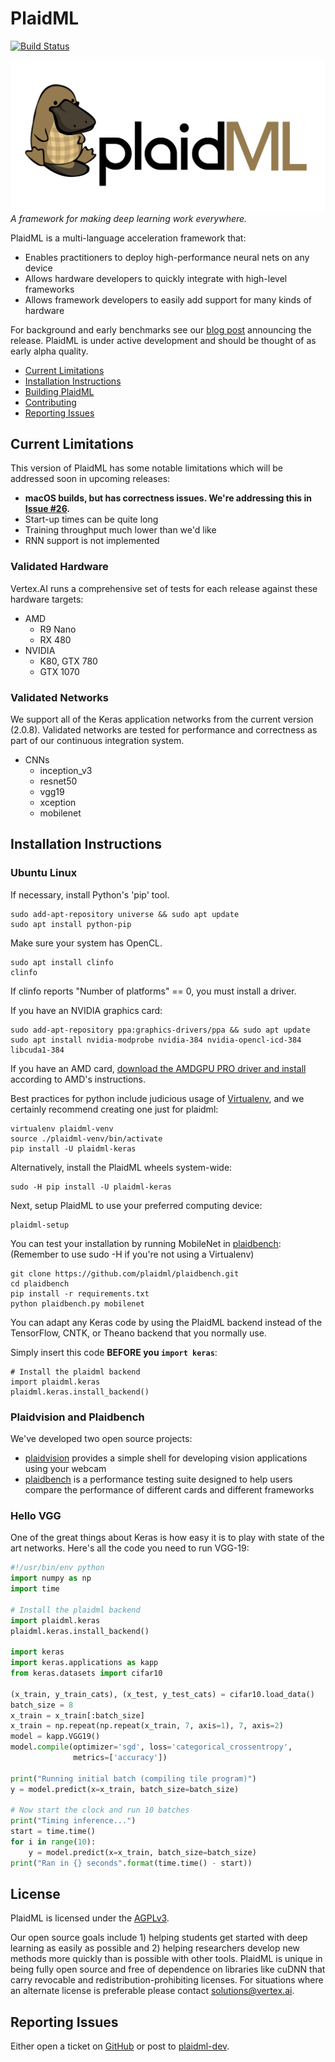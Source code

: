 # PlaidML
[![Build Status](https://travis-ci.org/plaidml/plaidml.svg?branch=master)]()

![The PlaidML Platypus](resources/plaid-final.png)
*A framework for making deep learning work everywhere.*

PlaidML is a multi-language acceleration framework that: 
  
  * Enables practitioners to deploy high-performance neural nets on any device
  * Allows hardware developers to quickly integrate with high-level frameworks
  * Allows framework developers to easily add support for many kinds of hardware

For background and early benchmarks see our [blog post](http://vertex.ai/blog/announcing-plaidml) announcing the release. PlaidML is under active development and should be thought of as early alpha quality.

- [Current Limitations](#current-limitations)
- [Installation Instructions](#installation-instructions)
- [Building PlaidML](BUILDING.md)
- [Contributing](CONTRIBUTING.md)
- [Reporting Issues](#reporting-issues)

## Current Limitations

This version of PlaidML has some notable limitations which will be addressed soon in upcoming releases:

  * **macOS builds, but has correctness issues. We're addressing this in [Issue #26](https://github.com/plaidml/plaidml/issues/26).**
  * Start-up times can be quite long
  * Training throughput much lower than we'd like
  * RNN support is not implemented

### Validated Hardware

Vertex.AI runs a comprehensive set of tests for each release against these hardware targets:
  * AMD
    * R9 Nano
    * RX 480
  * NVIDIA
    * K80, GTX 780
    * GTX 1070

### Validated Networks
We support all of the Keras application networks from the current version (2.0.8). Validated networks are tested for performance and 
correctness as part of our continuous integration system.

 * CNNs
   * inception_v3
   * resnet50
   * vgg19
   * xception
   * mobilenet

## Installation Instructions

### Ubuntu Linux
If necessary, install Python's 'pip' tool.
```
sudo add-apt-repository universe && sudo apt update
sudo apt install python-pip
```
Make sure your system has OpenCL.
```
sudo apt install clinfo
clinfo
```
If clinfo reports "Number of platforms" == 0, you must install a driver.

If you have an NVIDIA graphics card:
```
sudo add-apt-repository ppa:graphics-drivers/ppa && sudo apt update
sudo apt install nvidia-modprobe nvidia-384 nvidia-opencl-icd-384 libcuda1-384
```
If you have an AMD card, [download the AMDGPU PRO driver and install](http://support.amd.com/en-us/kb-articles/Pages/AMDGPU-PRO-Driver-for-Linux-Release-Notes.aspx) according to AMD's instructions.

Best practices for python include judicious usage of [Virtualenv](https://virtualenv.pypa.io/en/stable/), and we certainly recommend creating one just for plaidml:
```
virtualenv plaidml-venv
source ./plaidml-venv/bin/activate
pip install -U plaidml-keras
```

Alternatively, install the PlaidML wheels system-wide:
```
sudo -H pip install -U plaidml-keras
```

Next, setup PlaidML to use your preferred computing device:
```
plaidml-setup
```

You can test your installation by running MobileNet in [plaidbench](https://github.com/plaidml/plaidbench):
(Remember to use sudo -H if you're not using a Virtualenv)
```
git clone https://github.com/plaidml/plaidbench.git
cd plaidbench
pip install -r requirements.txt
python plaidbench.py mobilenet
```

You can adapt any Keras code by using the PlaidML backend instead of the TensorFlow, CNTK, or Theano backend that you 
normally use.

Simply insert this code **BEFORE you `import keras`**:
```
# Install the plaidml backend
import plaidml.keras
plaidml.keras.install_backend()
```

### Plaidvision and Plaidbench

We've developed two open source projects: 

  * [plaidvision](https://github.com/plaidml/plaidvision) provides a simple shell for developing vision applications using your webcam
  * [plaidbench](https://github.com/plaidml/plaidbench) is a performance testing suite designed to help users compare the performance
  of different cards and different frameworks
  

### Hello VGG
One of the great things about Keras is how easy it is to play with state of the art networks. Here's all the code you
need to run VGG-19:
```python
#!/usr/bin/env python
import numpy as np
import time

# Install the plaidml backend
import plaidml.keras
plaidml.keras.install_backend()

import keras
import keras.applications as kapp
from keras.datasets import cifar10

(x_train, y_train_cats), (x_test, y_test_cats) = cifar10.load_data()
batch_size = 8
x_train = x_train[:batch_size]
x_train = np.repeat(np.repeat(x_train, 7, axis=1), 7, axis=2)
model = kapp.VGG19()
model.compile(optimizer='sgd', loss='categorical_crossentropy',
              metrics=['accuracy'])

print("Running initial batch (compiling tile program)")
y = model.predict(x=x_train, batch_size=batch_size)

# Now start the clock and run 10 batches
print("Timing inference...")
start = time.time()
for i in range(10):
    y = model.predict(x=x_train, batch_size=batch_size)
print("Ran in {} seconds".format(time.time() - start))

```

## License

PlaidML is licensed under the [AGPLv3](https://www.gnu.org/licenses/agpl-3.0.txt). 

Our open source goals include 1) helping students get started with deep learning as easily as possible and 2) helping researchers develop new methods more quickly than is possible with other tools. PlaidML is unique in being fully open source and free of dependence on libraries like cuDNN that carry revocable and redistribution-prohibiting licenses. For situations where an alternate license is preferable please contact [solutions@vertex.ai](mailto:solutions@vertex.ai).

## Reporting Issues
Either open a ticket on [GitHub](https://github.com/plaidml/plaidml/issues) or post to [plaidml-dev](https://groups.google.com/forum/#!forum/plaidml-dev).
